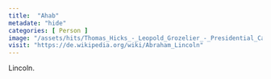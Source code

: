 ```yaml
---
title:  "Ahab"
metadate: "hide"
categories: [ Person ]
image: "/assets/hits/Thomas_Hicks_-_Leopold_Grozelier_-_Presidential_Candidate_Abraham_Lincoln_1860_(cropped).jpg"
visit: "https://de.wikipedia.org/wiki/Abraham_Lincoln"
---
```

Lincoln.